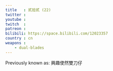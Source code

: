```yaml
---
title   : 贰拾贰 (22)
twitter :
youtube :
twitch  :
patreon :
bilibili: https://space.bilibili.com/12023357
country : cn
weapons :
    - dual-blades
---
```


Previously known as: 興趣使然雙刀仔

